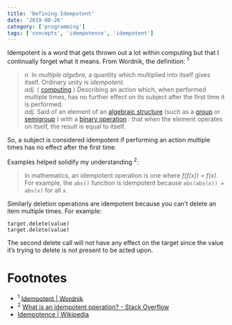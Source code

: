 ```yaml
---
title: 'Defining Idempotent'
date: '2019-08-26'
category: ['programming']
tags: ['concepts', 'idempotence', 'idempotent']
---
```


Idempotent is a word that gets thrown out a lot within computing but that I continually forget what it means. 
From Wordnik, the definition: <sup>1</sup>
> _n._ In *multiple algebra*, a quantity which multiplied into itself gives itself. Ordinary unity is *idempotent.*   
> _adj._ ( [computing](https://www.wordnik.com/words/computing) ) Describing an action which, when performed multiple times, has no further effect on its subject after the first time it is performed.  
> _adj._ Said of an element of an [algebraic structure](https://www.wordnik.com/words/algebraic%20structure) (such as a [group](https://www.wordnik.com/words/group) or [semigroup](https://www.wordnik.com/words/semigroup) ) with a [binary operation](https://www.wordnik.com/words/binary%20operation) : that when the element operates on itself, the result is equal to itself.  

So, a subject is considered idempotent if performing an action multiple times has no effect after the first time. 

Examples helped solidify my understanding <sup>2</sup>:
> In mathematics, an idempotent operation is one where _f(f(x)) = f(x)_. For example, the `abs()` function is idempotent because `abs(abs(x)) = abs(x)` for all `x`.  

Similarly deletion operations are idempotent because you can’t delete an item multiple times. For example: 
```
target.delete(value)
target.delete(value)
```
The second delete call will not have any effect on the target since the value it’s trying to delete is not present to be acted upon.

# Footnotes
* <sup>1</sup> [Idempotent | Wordnik](https://www.wordnik.com/words/idempotent)
* <sup>2</sup> [What is an idempotent operation? - Stack Overflow](https://stackoverflow.com/a/1077421/9888057)
* [Idempotence | Wikipedia](https://en.wikipedia.org/wiki/Idempotence)


